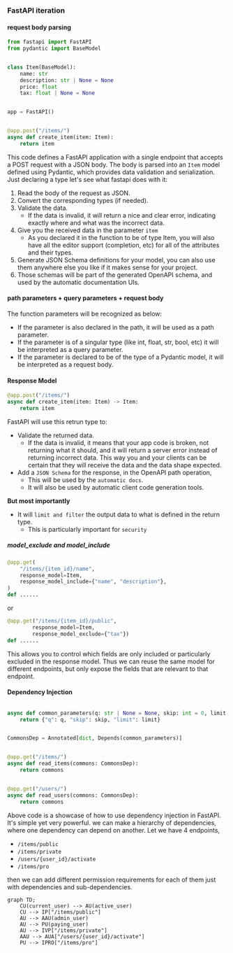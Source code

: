 ### FastAPI iteration

#### request body parsing

```python
from fastapi import FastAPI
from pydantic import BaseModel


class Item(BaseModel):
    name: str
    description: str | None = None
    price: float
    tax: float | None = None


app = FastAPI()


@app.post("/items/")
async def create_item(item: Item):
    return item
```

This code defines a FastAPI application with a single endpoint that accepts a POST request with a JSON body. The body is parsed into an `Item` model defined using Pydantic, which provides data validation and serialization.
Just declaring a type let's see what fastapi does with it:

1. Read the body of the request as JSON.
2. Convert the corresponding types (if needed).
3. Validate the data.
   - If the data is invalid, it will return a nice and clear error, indicating exactly where and what was the incorrect data.
4. Give you the received data in the parameter `item`
   - As you declared it in the function to be of type Item, you will also have all the editor support (completion, etc) for all of the attributes and their types.
5. Generate JSON Schema definitions for your model, you can also use them anywhere else you like if it makes sense for your project.
6. Those schemas will be part of the generated OpenAPI schema, and used by the automatic documentation UIs.

#### path parameters + query parameters + request body

The function parameters will be recognized as below:

- If the parameter is also declared in the path, it will be used as a path parameter.
- If the parameter is of a singular type (like int, float, str, bool, etc) it will be interpreted as a query parameter.
- If the parameter is declared to be of the type of a Pydantic model, it will be interpreted as a request body.

#### Response Model

```python
@app.post("/items/")
async def create_item(item: Item) -> Item:
    return item
```

FastAPI will use this retrun type to:

- Validate the returned data.
  - If the data is invalid, it means that your app code is broken, not returning what it should, and it will return a server error instead of returning incorrect data. This way you and your clients can be certain that they will receive the data and the data shape expected.
- Add a `JSON Schema` for the response, in the OpenAPI path operation,
  - This will be used by the `automatic docs`.
  - It will also be used by automatic client code generation tools.

**But most importantly**

- It will `limit and filter` the output data to what is defined in the return type.
  - This is particularly important for `security`

##### model_exclude and model_include

```python
@app.get(
    "/items/{item_id}/name",
    response_model=Item,
    response_model_include={"name", "description"},
)
def ......
```

or

```python
@app.get("/items/{item_id}/public",
        response_model=Item,
        response_model_exclude={"tax"})
def ......
```

This allows you to control which fields are only included or particularly excluded in the response model. Thus we can reuse the same model for different endpoints, but only expose the fields that are relevant to that endpoint.

#### Dependency Injection

```python

async def common_parameters(q: str | None = None, skip: int = 0, limit: int = 100):
    return {"q": q, "skip": skip, "limit": limit}


CommonsDep = Annotated[dict, Depends(common_parameters)]


@app.get("/items/")
async def read_items(commons: CommonsDep):
    return commons


@app.get("/users/")
async def read_users(commons: CommonsDep):
    return commons
```

Above code is a showcase of how to use dependency injection in FastAPI.
It's simple yet very powerful.
we can make a hierarchy of dependencies, where one dependency can depend on another.
Let we have 4 endpoints,

- `/items/public`
- `/items/private`
- `/users/{user_id}/activate`
- `/items/pro`

then we can add different permission requirements for each of them just with dependencies and sub-dependencies.

```mermaid
graph TD;
    CU(current_user) --> AU(active_user)
    CU --> IP["/items/public"]
    AU --> AAU(admin_user)
    AU --> PU(paying_user)
    AU --> IVP["/items/private"]
    AAU --> AUA["/users/{user_id}/activate"]
    PU --> IPRO["/items/pro"]
```
